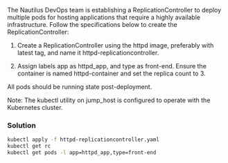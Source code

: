The Nautilus DevOps team is establishing a ReplicationController to deploy multiple pods for hosting applications that require a highly available infrastructure. Follow the specifications below to create the ReplicationController:

1. Create a ReplicationController using the httpd image, preferably with latest tag, and name it httpd-replicationcontroller.

2. Assign labels app as httpd_app, and type as front-end. Ensure the container is named httpd-container and set the replica count to 3.

All pods should be running state post-deployment.

Note: The kubectl utility on jump_host is configured to operate with the Kubernetes cluster.

### Solution
```bash
kubectl apply -f httpd-replicationcontroller.yaml
kubectl get rc
kubectl get pods -l app=httpd_app,type=front-end
```
